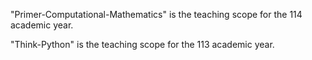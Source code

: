 "Primer-Computational-Mathematics" is the teaching scope for the 114 academic year.

"Think-Python" is the teaching scope for the 113 academic year.